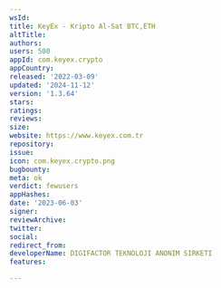 ```yaml
---
wsId: 
title: KeyEx - Kripto Al-Sat BTC,ETH
altTitle: 
authors: 
users: 500
appId: com.keyex.crypto
appCountry: 
released: '2022-03-09'
updated: '2024-11-12'
version: '1.3.64'
stars: 
ratings: 
reviews: 
size: 
website: https://www.keyex.com.tr
repository: 
issue: 
icon: com.keyex.crypto.png
bugbounty: 
meta: ok
verdict: fewusers
appHashes: 
date: '2023-06-03'
signer: 
reviewArchive: 
twitter: 
social: 
redirect_from: 
developerName: DIGIFACTOR TEKNOLOJI ANONIM SIRKETI
features: 

---
```


